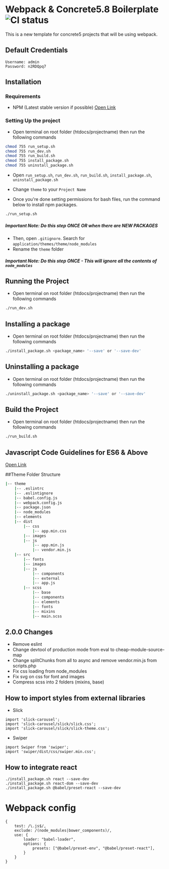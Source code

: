 # Webpack & Concrete5.8 Boilerplate ![CI status](https://img.shields.io/shippable/5444c5ecb904a4b21567b0ff/master.svg)

This is a new template for concrete5 projects that will be using webpack.

## Default Credentials

```
Username: admin
Password: n2RDQpq7
```

## Installation

### Requirements

- NPM (Latest stable version if possible) [Open Link](https://nodejs.org/en/)

### Setting Up the project

- Open terminal on root folder (htdocs/projectname) then run the following commands

```sh
chmod 755 run_setup.sh
chmod 755 run_dev.sh
chmod 755 run_build.sh
chmod 755 install_package.sh
chmod 755 uninstall_package.sh
```

- Open `run_setup.sh`, `run_dev.sh`, `run_build.sh`, `install_package.sh`, `uninstall_package.sh`
- Change `theme` to your `Project Name`

- Once you're done setting permissions for bash files, run the command below to install npm packages.

```sh
./run_setup.sh
```

##### Important Note: Do this step _ONCE_ OR when there are _NEW PACKAGES_

- Then, open `.gitignore`. Search for `application/themes/theme/node_modules`
- Rename the `theme` folder

##### Important Note: Do this step _ONCE_ - This will ignore all the contents of `node_modules`

## Running the Project

- Open terminal on root folder (htdocs/projectname) then run the following commands

```sh
./run_dev.sh
```

## Installing a package

- Open terminal on root folder (htdocs/projectname) then run the following commands

```sh
./install_package.sh <package_name> '--save' or '--save-dev'
```

## Uninstalling a package

- Open terminal on root folder (htdocs/projectname) then run the following commands

```sh
./uninstall_package.sh <package_name> '--save' or '--save-dev'
```

## Build the Project

- Open terminal on root folder (htdocs/projectname) then run the following commands

```sh
./run_build.sh
```

## Javascript Code Guidelines for ES6 & Above

[Open Link](https://github.com/airbnb/javascript)

##Theme Folder Structure

```bash
|-- theme
    |-- .eslintrc
    |-- .eslintignore
    |-- babel.config.js
    |-- webpack.config.js
    |-- package.json
    |-- node_modules
    |-- elements
    |-- dist
        |-- css
            |-- app.min.css
        |-- images
        |-- js
            |-- app.min.js
            |-- vendor.min.js
    |-- src
        |-- fonts
        |-- images
        |-- js
            |-- components
            |-- external
            |-- app.js
        |-- scss
            |-- base
            |-- components
            |-- elements
            |-- fonts
            |-- mixins
            |-- main.scss
```

## 2.0.0 Changes

- Remove eslint
- Change devtool of production mode from eval to cheap-module-source-map
- Change splitChunks from all to async and remove vendor.min.js from scripts.php
- Fix css loading from node_modules
- Fix svg on css for font and images
- Compress scss into 2 folders (mixins, base)

## How to import styles from external libraries

- Slick

```
import 'slick-carousel';
import 'slick-carousel/slick/slick.css';
import 'slick-carousel/slick/slick-theme.css';
```

- Swiper

```
import Swiper from 'swiper';
import 'swiper/dist/css/swiper.min.css';
```

## How to integrate react

```
./install_package.sh react --save-dev
./install_package.sh react-dom --save-dev
./install_package.sh @babel/preset-react --save-dev
```

# Webpack config

```
{
    test: /\.js$/,
    exclude: /(node_modules|bower_components)/,
    use: {
        loader: "babel-loader",
        options: {
            presets: ["@babel/preset-env", "@babel/preset-react"],
        }
    }
}
```

